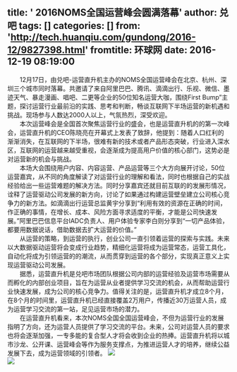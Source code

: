 title: ' 2016NOMS全国运营峰会圆满落幕'
author: 兑吧
tags: []
categories: []
from: 'http://tech.huanqiu.com/gundong/2016-12/9827398.html'
fromtitle: 环球网
date: 2016-12-19 08:19:00
---
&emsp;&emsp;12月17日，由兑吧-运营直升机主办的NOMS全国运营峰会在北京、杭州、深圳三个城市同时落幕。共邀请了来自阿里巴巴、腾讯、滴滴出行、乐视、微信、墨迹天气、暴走漫画、唱吧、二更等企业的50位知名运营大咖，围绕First Bump”主题，探讨运营行业最前沿的实践、思考和判断，畅谈互联网下半场运营的新机遇和挑战。现场参与人数达2000人以上，气氛热烈，深受欢迎。  
&emsp;&emsp;本次运营峰会是全国首次聚焦运营行业的盛会，也是运营直升机的的第一次峰会，运营直升机的CEO陈晓亮在开幕式上发表了致辞，他提到：随着人口红利的渐渐消失，在互联网的下半场，很难有新的技术或者产品形态突破，行业进入深水区，互联网的运营越来越受重视，会逐渐成为提高用户价值的核心部门，这势必是对运营新的机会与挑战。  
&emsp;&emsp;本场大会围绕用户内容、内容运营、产品运营等三个大方向展开讨论，50位运营嘉宾，从不同的角度解读了对运营行业的理解和看法，同时也根据自己的实战经验给出一些运营难题的解决方法。同时分享嘉宾还就目前互联的的发展形情况，诠释了运营驱动公司发展的新方向，讨论了如果通过构建运营壁垒建立公司核心竞争力的新方法。如滴滴出行运营总监黄宇分享到“利用有效的资源在正确的时间，作正确的事情，在增长、成本、风险方面寻求适度的平衡，才能是公司快速发展。”阿里巴巴信息平台IADC负责人、用户体验专家李白则分享到“一切产品体验，都要用数据说话，借助数据去扩大运营的价值。”  
&emsp;&emsp;从运营的策略，到运营的执行，创业公司一直引领着运营的探索与实践。未来以大数据驱动运营将会变成行业趋势，精细化运营将成为运营常态，运营工具化，自动化将成为引领运营的的潮流，从而贯穿到运营的各个部分，实现真正意义上实现运营驱动公司发展。  
&emsp;&emsp;据悉，运营直升机是兑吧市场团队根据公司内部的运营经验及运营市场需要从而孵化的内部创业项目，旨在为运营从业者提供学习交流的机会，从而帮助运营行业快速发展，成为公司的核心竞争力。值得关注的是，运营直升机才成立8个月，在8个月的时间里，运营直升机已经直接覆盖2万用户，传播近30万运营人员，成为运营学习交流的第一站，足见运营市场的潜力。  
&emsp;&emsp;在运营直升机看来，本次NOMS全国全国运营峰会，不但为运营行业的发展指明了方向，还为运营人员提供了学习交流的平台。未来，公司对运营人员的要求也将会逐渐加强，一专多能的复合型人才将会收到企业的热捧。运营直升机将以城市沙龙、公开课、运营峰会等作为服务支撑点，为推进运营人才的培养，继续公益发展下去，成为运营领域的引领者。
![](http://himg2.huanqiu.com/attachment2010/2016/1219/20161219081943326.jpg)  
![](http://himg2.huanqiu.com/attachment2010/2016/1219/20161219081943165.jpg)